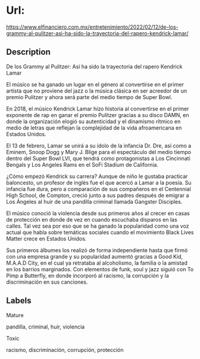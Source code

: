 # Url: 

https://www.elfinanciero.com.mx/entretenimiento/2022/02/12/de-los-grammy-al-pulitzer-asi-ha-sido-la-trayectoria-del-rapero-kendrick-lamar/

## Description 

De los Grammy al Pulitzer: Así ha sido la trayectoria del rapero Kendrick Lamar

El músico se ha ganado un lugar en el género al convertirse en el primer artista que no proviene del jazz o la música clásica en ser acreedor de un premio Pulitzer y ahora será parte del medio tiempo de Super Bowl.

En 2018, el músico Kendrick Lamar hizo historia al convertirse en el primer exponente de rap en ganar el premio Pulitzer gracias a su disco DAMN, en donde la organización elogió su autenticidad y el dinamismo rítmico en medio de letras que reflejan la complejidad de la vida afroamericana en Estados Unidos.

El 13 de febrero, Lamar se unirá a su ídolo de la infancia Dr. Dre, así como a Eminem, Snoop Dogg y Mary J. Blige para el espectáculo del medio tiempo dentro del Super Bowl LVI, que tendrá como protagonistas a Los Cincinnati Bengals y Los Angeles Rams en el SoFi Stadium de California.

¿Cómo empezó Kendrick su carrera?
Aunque de niño le gustaba practicar baloncesto, un profesor de inglés fue el que acercó a Lamar a la poesía. Su infancia fue dura, pero a comparación de sus compañeros en el Centennial High School, de Compton, creció junto a sus padres después de emigrar a Los Ángeles al huir de una pandilla criminal llamada Gangster Disciples.

El músico conoció la violencia desde sus primeros años al crecer en casas de protección en donde de vez en cuando escuchaba disparos en las calles. Tal vez sea por eso que se ha ganado la popularidad como una voz actual que habla sobre temáticas sociales cuando el movimiento Black Lives Matter crece en Estados Unidos.

Sus primeros álbumes los realizó de forma independiente hasta que firmó con una empresa grande y su popularidad aumentó gracias a Good Kid, M.A.A.D City, en el cual ya retrataba al alcoholismo, la familia o la amistad en los barrios marginados. Con elementos de funk, soul y jazz siguió con To Pimp a Butterfly, en donde incorporó al racismo, la corrupción y la discriminación en sus canciones.

## Labels 

Mature

pandilla, criminal, huir, violencia

Toxic 

racismo, discriminación, corrupción, protección




